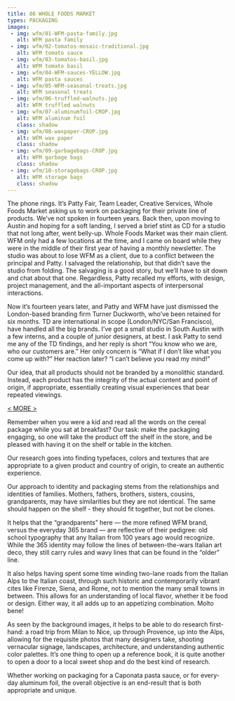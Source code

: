 ```yaml
---
title: 08 WHOLE FOODS MARKET
types: PACKAGING
images:
 - img: wfm/01-WFM-pasta-family.jpg
   alt: WFM pasta family
 - img: wfm/02-tomatos-mosaic-traditional.jpg
   alt: WFM tomato sauce
 - img: wfm/03-tomatos-basil.jpg
   alt: WFM tomato basil
 - img: wfm/04-WFM-sauces-YELLOW.jpg
   alt: WFM pasta sauces
 - img: wfm/05-WFM-seasonal-treats.jpg
   alt: WFM seasonal treats
 - img: wfm/06-truffled-walnuts.jpg
   alt: WFM truffled walnuts
 - img: wfm/07-aluminumfoil-CROP.jpg
   alt: WFM aluminum foil
   class: shadow
 - img: wfm/08-waxpaper-CROP.jpg
   alt: WFM wax paper
   class: shadow
 - img: wfm/09-garbagebags-CROP.jpg
   alt: WFM garbage bags
   class: shadow
 - img: wfm/10-storagebags-CROP.jpg
   alt: WFM storage bags
   class: shadow
---
```


The phone rings. It’s Patty Fair, Team Leader, Creative Services, Whole Foods Market asking us to work on packaging for their private line of products. We’ve not spoken in fourteen years. Back then, upon moving to Austin and hoping for a soft landing, I served a brief stint as CD for a studio that not long after, went belly-up. Whole Foods Market was their main client. WFM only had a few locations at the time, and I came on board while they were in the middle of their first year of having a monthly newsletter. The studio was about to lose WFM as a client, due to a conflict between the principal and Patty. I salvaged the relationship, but that didn’t save the studio from folding. The salvaging is a good story, but we’ll have to sit down and chat about that one. Regardless, Patty recalled my efforts, with design, project management, and the all-important aspects of interpersonal interactions.

Now it’s fourteen years later, and Patty and WFM have just dismissed the London-based branding firm Turner Duckworth, who’ve been retained for six months. TD are international in scope (London/NYC/San Francisco), have handled all the big brands. I’ve got a small studio in South Austin with a few interns, and a couple of junior designers, at best. I ask Patty to send me any of the TD findings, and her reply is short “You know who we are, who our customers are.” Her only concern is “What if I don’t like what you come up with?” Her reaction later? “I can’t believe you read my mind!”

Our idea, that all products should not be branded by a monolithic standard. Instead, each product has the integrity of the actual content and point of origin, if appropriate, essentially creating visual experiences that bear repeated viewings.

<a href="#" id="more">&lt; MORE &gt;</a>

<div class="hideit" id="moretext">

Remember when you were a kid and read all the words on the cereal package while you sat at breakfast? Our task: make the packaging engaging, so one will take the product off the shelf in the store, and be pleased with having it on the  shelf or table in the kitchen.

Our research goes into finding typefaces, colors and textures that are appropriate to a given product and country of origin, to create an authentic experience.

Our approach to identity and packaging stems from the relationships and identities of families. Mothers, fathers, brothers, sisters, cousins, grandparents, may have similarities but they are not identical. The same should happen on the shelf - they should fit together, but not be clones.

It helps that the “grandparents” here — the more refined WFM brand, versus the everyday 365 brand — are reflective of their pedigree: old school typography that any Italian from 100 years ago would recognize. While the 365 identity may follow the lines of between-the-wars Italian art deco, they still carry rules and wavy lines that can be found in the “older” line.

It also helps having spent some time winding two-lane roads from the Italian Alps to the Italian coast, through such historic and contemporarily vibrant cites like Firenze, Siena, and Rome, not to mention the many small towns in between. This allows for an understanding of local flavor, whether it be food or design. Either way, it all adds up to an appetizing combination. Molto bene!

As seen by the background images, it helps to be able to do research first-hand: a road trip from Milan to Nice, up through Provence, up into the Alps, allowing for the requisite photos that many designers take, shooting vernacular signage, landscapes, architecture, and understanding authentic color palettes.  It’s one thing to open up a reference book, it is quite another to open a door to a local sweet shop and do the best kind of research.

Whether working on packaging for a Caponata pasta sauce, or for every-day aluminum foil, the overall objective is an  end-result that is both appropriate and unique.

</div>

